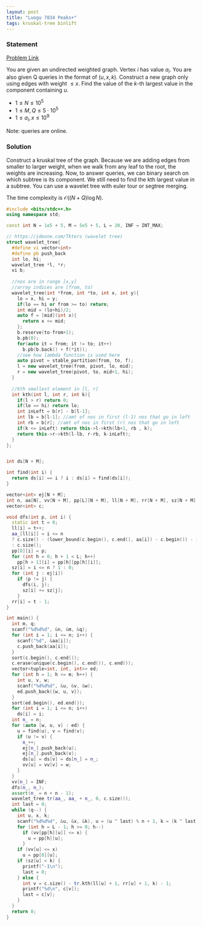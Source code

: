 ```yaml
---
layout: post
title: "Luogu 7834 Peaks+"
tags: kruskal-tree binlift
---
```


### Statement 

[Problem Link](https://www.luogu.com.cn/problem/P7834)

You are given an undirected weighted graph. Vertex $i$ has value $a_i$. You are also given Q queries in the format of $(u, x, k)$. Construct a new graph only using edges with weight $\leq x$. Find the value of the $k$-th largest value in the component containing $u$.

* $1\leq N\leq 10^5$
* $1\leq M, Q\leq 5\cdot 10^5$
* $1\leq a_i, x\leq 10^9$

Note: queries are online.

### Solution

Construct a kruskal tree of the graph. Because we are adding edges from smaller to larger weight, when we walk from any leaf to the root, the weights are increasing. Now, to answer queries, we can binary search on which subtree is its component. We still need to find the kth largest value in a subtree. You can use a wavelet tree with euler tour or segtree merging.

The time complexity is $\mathcal O((N+Q)\log N)$.

```cpp
#include <bits/stdc++.h>
using namespace std;

const int N = 1e5 + 5, M = 5e5 + 5, L = 20, INF = INT_MAX;

// https://ideone.com/Tkters (wavelet tree)
struct wavelet_tree{
  #define vi vector<int>
  #define pb push_back
  int lo, hi;
  wavelet_tree *l, *r;
  vi b;
 
  //nos are in range [x,y]
  //array indices are [from, to)
  wavelet_tree(int *from, int *to, int x, int y){
    lo = x, hi = y;
    if(lo == hi or from >= to) return;
    int mid = (lo+hi)/2;
    auto f = [mid](int x){
      return x <= mid;
    };
    b.reserve(to-from+1);
    b.pb(0);
    for(auto it = from; it != to; it++)
      b.pb(b.back() + f(*it));
    //see how lambda function is used here  
    auto pivot = stable_partition(from, to, f);
    l = new wavelet_tree(from, pivot, lo, mid);
    r = new wavelet_tree(pivot, to, mid+1, hi);
  }
 
  //kth smallest element in [l, r]
  int kth(int l, int r, int k){
    if(l > r) return 0;
    if(lo == hi) return lo;
    int inLeft = b[r] - b[l-1];
    int lb = b[l-1]; //amt of nos in first (l-1) nos that go in left 
    int rb = b[r]; //amt of nos in first (r) nos that go in left
    if(k <= inLeft) return this->l->kth(lb+1, rb , k);
    return this->r->kth(l-lb, r-rb, k-inLeft);
  }
};


int ds[N + M];

int find(int i) {
  return ds[i] == i ? i : ds[i] = find(ds[i]);
}

vector<int> ej[N + M];
int n, aa[N], vv[N + M], pp[L][N + M], ll[N + M], rr[N + M], sz[N + M], aa_[N + M];
vector<int> c;

void dfs(int p, int i) {
  static int t = 0;
  ll[i] = t++;
  aa_[ll[i]] = i <= n
  ? c.size() - (lower_bound(c.begin(), c.end(), aa[i]) - c.begin()) - 1
  : c.size();
  pp[0][i] = p;
  for (int h = 0; h + 1 < L; h++)
    pp[h + 1][i] = pp[h][pp[h][i]];
  sz[i] = i <= n ? 1 : 0;
  for (int j : ej[i])
    if (p != j) {
      dfs(i, j);
      sz[i] += sz[j];
    }
  rr[i] = t - 1;
}

int main() {
  int m, q;
  scanf("%d%d%d", &n, &m, &q);
  for (int i = 1; i <= n; i++) {
    scanf("%d", &aa[i]);
    c.push_back(aa[i]);
  }
  sort(c.begin(), c.end());
  c.erase(unique(c.begin(), c.end()), c.end());
  vector<tuple<int, int, int>> ed;
  for (int h = 1; h <= m; h++) {
    int u, v, w;
    scanf("%d%d%d", &u, &v, &w);
    ed.push_back({w, u, v});
  }
  sort(ed.begin(), ed.end());
  for (int i = 1; i <= n; i++)
    ds[i] = i;
  int n_ = n;
  for (auto [w, u, v] : ed) {
    u = find(u), v = find(v);
    if (u != v) {
      n_++;
      ej[n_].push_back(u);
      ej[n_].push_back(v);
      ds[u] = ds[v] = ds[n_] = n_;
      vv[u] = vv[v] = w;
    }
  }
  vv[n_] = INF;
  dfs(n_, n_);
  assert(n_ = n + n - 1);
  wavelet_tree tr(aa_, aa_ + n_, 0, c.size());
  int last = 0;
  while (q--) {
    int u, x, k;
    scanf("%d%d%d", &u, &x, &k), u = (u ^ last) % n + 1, k = (k ^ last) % n + 1, x = x ^ last;
    for (int h = L - 1; h >= 0; h--)
      if (vv[pp[h][u]] <= x) {
        u = pp[h][u];
      }
    if (vv[u] <= x)
      u = pp[0][u];
    if (sz[u] < k) {
      printf("-1\n");
      last = 0;
    } else {
      int v = c.size() - tr.kth(ll[u] + 1, rr[u] + 1, k) - 1;
      printf("%d\n", c[v]);
      last = c[v];
    }
  }
  return 0;
}
```